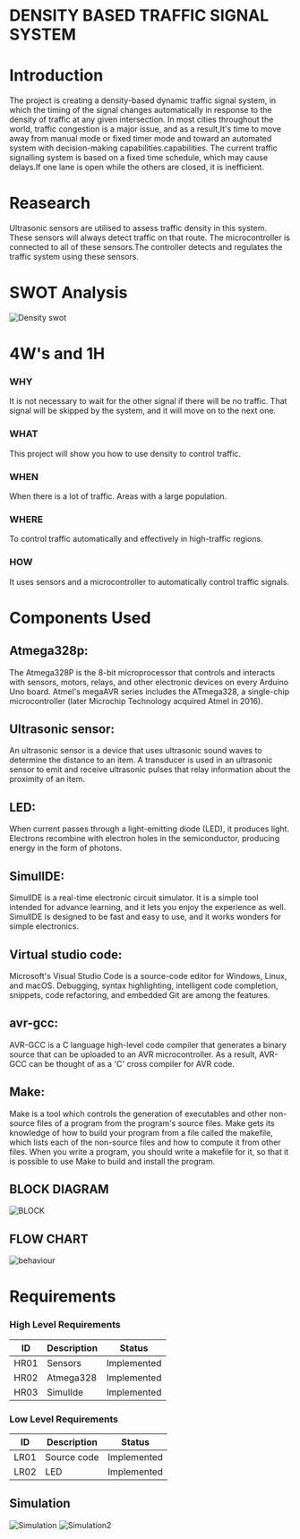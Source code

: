 # DENSITY BASED TRAFFIC SIGNAL SYSTEM
# Introduction
The project is creating a density-based dynamic traffic signal system, in which the timing of the signal changes automatically in response to the density of traffic at any given intersection. In most cities throughout the world, traffic congestion is a major issue, and as a result,It's time to move away from manual mode or fixed timer mode and toward an automated system with decision-making capabilities.capabilities. The current traffic signalling system is based on a fixed time schedule, which may cause delays.If one lane is open while the others are closed, it is inefficient.

# Reasearch
Ultrasonic sensors are utilised to assess traffic density in this system. These sensors will always detect traffic on that route. The microcontroller is connected to all of these sensors.The controller detects and regulates the traffic system using these sensors.

# SWOT Analysis
![Density swot](https://user-images.githubusercontent.com/98818208/156871631-79bc2a59-d456-4e63-b0e4-46a54c26d549.jpg)



# 4W's and 1H
### WHY
It is not necessary to wait for the other signal if there will be no traffic.
That signal will be skipped by the system, and it will move on to the next one.
### WHAT
This project will show you how to use density to control traffic.
### WHEN
When there is a lot of traffic.
Areas with a large population.
### WHERE
To control traffic automatically and effectively in high-traffic regions.
### HOW
It uses sensors and a microcontroller to automatically control traffic signals.




# Components Used
## Atmega328p:
The Atmega328P is the 8-bit microprocessor that controls and interacts with sensors, motors, relays, and other electronic devices on every Arduino Uno board. Atmel's megaAVR series includes the ATmega328, a single-chip microcontroller (later Microchip Technology acquired Atmel in 2016).

## Ultrasonic sensor:
An ultrasonic sensor is a device that uses ultrasonic sound waves to determine the distance to an item. A transducer is used in an ultrasonic sensor to emit and receive ultrasonic pulses that relay information about the proximity of an item.

## LED:
When current passes through a light-emitting diode (LED), it produces light. Electrons recombine with electron holes in the semiconductor, producing energy in the form of photons.

## SimulIDE:
SimulIDE is a real-time electronic circuit simulator. It is a simple tool intended for advance learning, and it lets you enjoy the experience as well. SimulIDE is designed to be fast and easy to use, and it works wonders for simple electronics.

## Virtual studio code:
Microsoft's Visual Studio Code is a source-code editor for Windows, Linux, and macOS. Debugging, syntax highlighting, intelligent code completion, snippets, code refactoring, and embedded Git are among the features.

## avr-gcc:
AVR-GCC is a C language high-level code compiler that generates a binary source that can be uploaded to an AVR microcontroller. As a result, AVR-GCC can be thought of as a 'C' cross compiler for AVR code.

## Make:
Make is a tool which controls the generation of executables and other non-source files of a program from the program's source files. Make gets its knowledge of how to build your program from a file called the makefile, which lists each of the non-source files and how to compute it from other files. When you write a program, you should write a makefile for it, so that it is possible to use Make to build and install the program.

## BLOCK DIAGRAM
![BLOCK](https://user-images.githubusercontent.com/98818208/156925523-c4763d41-e667-4566-a78d-fdea3d8a85bd.jpg)


## FLOW CHART
![behaviour](https://user-images.githubusercontent.com/98818208/156870844-72b91fd7-e7a1-4174-8416-f34477ca91c8.jpeg)

# Requirements
### High Level Requirements
| ID | Description | Status |
 |----| ------------------ | ------ |
 | HR01 | Sensors | Implemented |
  | HR02 | Atmega328 | Implemented |
  |HR03|SimulIde| Implemented |
### Low Level Requirements
 | ID | Description | Status |
 | -- | ---------------- |----| 
 | LR01 | Source code | Implemented |
 | LR02 | LED | Implemented |
 
## Simulation
 ![Simulation](https://user-images.githubusercontent.com/98818208/156919202-a32ef67a-0b6c-4a4a-841e-76f8698df43d.jpg)
![Simulation2](https://user-images.githubusercontent.com/98818208/156919204-53eb2989-dd5d-4ee1-9777-61a9fba1b277.jpg)


